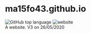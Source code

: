 # ma15fo43.github.io
![GitHub top language](https://img.shields.io/github/languages/top/Ma15fo43/ma15fo43.github.io)
![website](https://img.shields.io/website.svg?url=https%3A%2F%2Fma15fo43.github.io%2Findex.html)
<br>A website. V3 on 26/05/2020
